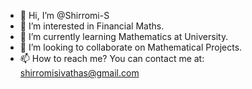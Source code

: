- 👋 Hi, I’m @Shirromi-S
- 👀 I’m interested in Financial Maths.
- 🌱 I’m currently learning Mathematics at University.
- 💞️ I’m looking to collaborate on Mathematical Projects.
- 📫 How to reach me? You can contact me at: shirromisivathas@gmail.com

<!---
Shirromi-S/Shirromi-S is a ✨ special ✨ repository because its `README.md` (this file) appears on your GitHub profile.
You can click the Preview link to take a look at your changes.
--->
